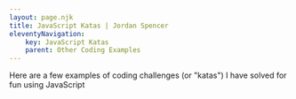 ```yaml
---
layout: page.njk
title: JavaScript Katas | Jordan Spencer
eleventyNavigation:
    key: JavaScript Katas
    parent: Other Coding Examples
---
```


Here are a few examples of coding challenges (or "katas") I have solved for fun using JavaScript
